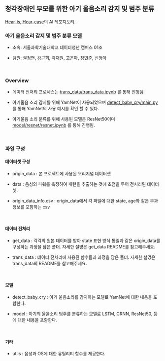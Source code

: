 ## 청각장애인 부모를 위한 아기 울음소리 감지 및 범주 분류

[Hear-is, Hear-ease](https://github.com/Hear-is-Hear-ease/.github)의 AI 레포지토리.

### 아기 울음소리 감지 및 범주 분류 모델

- 소속: 서울과학기술대학교 데이터청년 캠퍼스 01조

- 팀원: 권정연, 강근희, 곽재원, 고은아, 장민준, 신정아

<br>

### Overview

- 데이터 전처리 프로세스는 [trans_data/trans_data.ipynb](https://github.com/Hear-is-Hear-ease/Hear-ease-AI/blob/main/trans_data/trans_data.ipynb) 를 통해 진행됨.

- 아기울음 소리 감지를 위해 YamNet이 사용되었으며 [detect_baby_cry/main.py](https://github.com/Hear-is-Hear-ease/Hear-ease-AI/blob/main/detect_baby_cry/main.py) 를 통해 YamNet의 사용 예시를 확인 할 수 있다.

- 아기울음 소리 분류를 위해 사용된 모델은 ResNet50이며 [model/resnet/resnet.ipynb](https://github.com/Hear-is-Hear-ease/Hear-ease-AI/blob/main/model/reset/resnet.ipynb) 를 통해 진행됨.

<br>

### 파일 구성

#### 데이터셋 구성

- origin_data : 본 프로젝트에 사용된 오리지널 데이터셋

- data : 음성의 파워를 측정하여 패턴을 추출하는 것에 초점을 두어 전처리된 데이터셋.

- origin_data_info.csv : origin_data에서 각 파일에 대한 state, age와 같은 부과 정보를 포함하는 csv

<br>

#### 데이터 전처리

- get_data : 각각의 원본 데이터를 받아 state 표현 방식 통일과 같은 origin_data를 구성하는 과정을 담은 폴더. 자세한 설명은 get_data README를 참고해주세요.

- trans_data : 데이터 전처리에 사용된 함수들과 과정을 담은 폴더. 자세한 설명은 trans_data의 README를 참고해주세요.

<br>

#### 모델

- detect_baby_cry : 아기 울음소리를 감지하는 모델로 YamNet에 대한 내용을 포함한다.

- model : 아기의 울음소리 범주를 분류하는 모델로 LSTM, CRNN, ResNet50, 등에 대한 내용을 포함한다.

<br>

#### 기타

- utils : 음성과 OS에 대한 유틸리티 함수를 제공한다.
